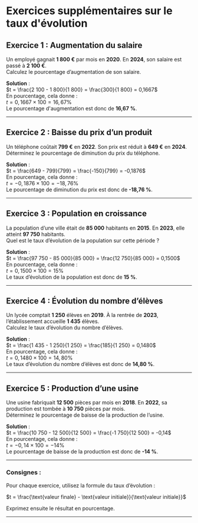 # Exercices supplémentaires sur le taux d'évolution

## Exercice 1 : Augmentation du salaire
Un employé gagnait **1 800 €** par mois en **2020**. En **2024**, son salaire est passé à **2 100 €**.  
Calculez le pourcentage d’augmentation de son salaire.

**Solution** :  
$t = \frac{2 100 - 1 800}{1 800} = \frac{300}{1 800} = 0,1667$  
En pourcentage, cela donne :  
$t = 0,1667 \times 100 = 16,67\%$  
Le pourcentage d'augmentation est donc de **16,67 %**.

---

## Exercice 2 : Baisse du prix d’un produit
Un téléphone coûtait **799 €** en **2022**. Son prix est réduit à **649 €** en **2024**.  
Déterminez le pourcentage de diminution du prix du téléphone.

**Solution** :  
$t = \frac{649 - 799}{799} = \frac{-150}{799} = -0,1876$  
En pourcentage, cela donne :  
$t = -0,1876 \times 100 = -18,76\%$  
Le pourcentage de diminution du prix est donc de **-18,76 %**.

---

## Exercice 3 : Population en croissance
La population d’une ville était de **85 000** habitants en **2015**. En **2023**, elle atteint **97 750** habitants.  
Quel est le taux d’évolution de la population sur cette période ?

**Solution** :  
$t = \frac{97 750 - 85 000}{85 000} = \frac{12 750}{85 000} = 0,1500$  
En pourcentage, cela donne :  
$t = 0,1500 \times 100 = 15\%$  
Le taux d’évolution de la population est donc de **15 %**.

---

## Exercice 4 : Évolution du nombre d’élèves
Un lycée comptait **1 250** élèves en **2019**. À la rentrée de **2023**, l’établissement accueille **1 435** élèves.  
Calculez le taux d’évolution du nombre d’élèves.

**Solution** :  
$t = \frac{1 435 - 1 250}{1 250} = \frac{185}{1 250} = 0,1480$  
En pourcentage, cela donne :  
$t = 0,1480 \times 100 = 14,80\%$  
Le taux d’évolution du nombre d’élèves est donc de **14,80 %**.

---

## Exercice 5 : Production d’une usine
Une usine fabriquait **12 500** pièces par mois en **2018**. En **2022**, sa production est tombée à **10 750** pièces par mois.  
Déterminez le pourcentage de baisse de la production de l’usine.

**Solution** :  
$t = \frac{10 750 - 12 500}{12 500} = \frac{-1 750}{12 500} = -0,14$  
En pourcentage, cela donne :  
$t = -0,14 \times 100 = -14\%$  
Le pourcentage de baisse de la production est donc de **-14 %**.

---

### **Consignes :**  
Pour chaque exercice, utilisez la formule du taux d’évolution :

$t = \frac{\text{valeur finale} - \text{valeur initiale}}{\text{valeur initiale}}$

Exprimez ensuite le résultat en pourcentage.

---